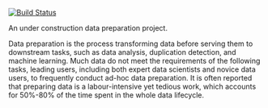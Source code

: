 [![Build Status](https://travis-ci.com/sirexeclp/data-knoller.svg?branch=master)](https://travis-ci.com/sirexeclp/data-knoller)

An under construction data preparation project.

Data preparation is the process transforming data before serving them to downstream tasks, such as data analysis, duplication detection, and machine learning. Much data do not meet the requirements of the following tasks, leading users, including both expert data scientists and novice data users, to frequently conduct ad-hoc data preparation. It is often reported that preparing data is a labour-intensive yet tedious work, which accounts for 50%-80% of the time spent in the whole data lifecycle.
